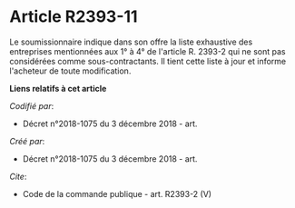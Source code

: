 # Article R2393-11

Le soumissionnaire indique dans son offre la liste exhaustive des entreprises mentionnées aux 1° à 4° de l'article R. 2393-2
qui ne sont pas considérées comme sous-contractants. Il tient cette liste à jour et informe l'acheteur de toute modification.

**Liens relatifs à cet article**

_Codifié par_:

  - Décret n°2018-1075 du 3 décembre 2018 - art.

_Créé par_:

  - Décret n°2018-1075 du 3 décembre 2018 - art.

_Cite_:

  - Code de la commande publique - art. R2393-2 (V)
